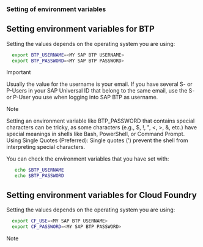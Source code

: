 ### Setting of environment variables

## Setting environment variables for BTP

Setting the values depends on the operating system you are using:

 ```bash
   export BTP_USERNAME=<MY SAP BTP USERNAME>
   export BTP_PASSWORD=<MY SAP BTP PASSWORD>
 ```

> [!IMPORTANT]
> Usually the value for the username is your email. If you have several S- or P-Users in your SAP Universal ID that belong to the same email, use the S- or P-User you use when logging into SAP BTP as username.

> [!NOTE]
> Setting an environment variable like BTP_PASSWORD that contains special characters can be tricky, as some characters (e.g., $, !, ", <, >, &, etc.) have special meanings in shells like Bash, PowerShell, or Command Prompt. Using Single Quotes (Preferred):
> Single quotes (') prevent the shell from interpreting special characters.

You can check the environment variables that you have set with:

```bash
   echo $BTP_USERNAME
   echo $BTP_PASSWORD
 ```

## Setting environment variables for Cloud Foundry

Setting the values depends on the operating system you are using:

 ```bash
   export CF_USE=<MY SAP BTP USERNAME>
   export CF_PASSWORD=<MY SAP BTP PASSWORD>
 ```

> [!NOTE]
> 
